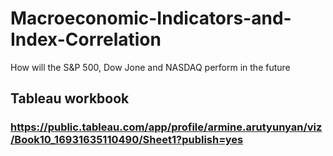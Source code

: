 # Macroeconomic-Indicators-and-Index-Correlation
How will the S&amp;P 500, Dow Jone and NASDAQ perform in the future

## Tableau workbook

### https://public.tableau.com/app/profile/armine.arutyunyan/viz/Book10_16931635110490/Sheet1?publish=yes
